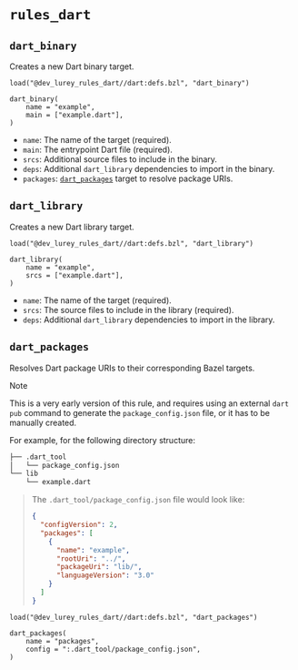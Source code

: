# `rules_dart`

<!-- TODO: Make this auto-generated. -->

## `dart_binary`

Creates a new Dart binary target.

```starlark
load("@dev_lurey_rules_dart//dart:defs.bzl", "dart_binary")

dart_binary(
    name = "example",
    main = ["example.dart"],
)
```

* `name`: The name of the target (required).
* `main`: The entrypoint Dart file (required).
* `srcs`: Additional source files to include in the binary.
* `deps`: Additional `dart_library` dependencies to import in the binary.
* `packages`: [`dart_packages`](#dart_packages) target to resolve package URIs.

## `dart_library`

Creates a new Dart library target.

```starlark
load("@dev_lurey_rules_dart//dart:defs.bzl", "dart_library")

dart_library(
    name = "example",
    srcs = ["example.dart"],
)
```

* `name`: The name of the target (required).
* `srcs`: The source files to include in the library (required).
* `deps`: Additional `dart_library` dependencies to import in the library.

## `dart_packages`

Resolves Dart package URIs to their corresponding Bazel targets.

> [!NOTE]
> This is a very early version of this rule, and requires using an external
> `dart pub` command to generate the `package_config.json` file, or it has to
> be manually created.
>
> For example, for the following directory structure:
>
> ```txt
> ├── .dart_tool
> │   └── package_config.json
> └── lib
>     └── example.dart
> ```

> The `.dart_tool/package_config.json` file would look like:
>
> ```json
> {
>   "configVersion": 2,
>   "packages": [
>     {
>       "name": "example",
>       "rootUri": "../",
>       "packageUri": "lib/",
>       "languageVersion": "3.0"
>     }
>   ]
> }
> ```

```starlark
load("@dev_lurey_rules_dart//dart:defs.bzl", "dart_packages")

dart_packages(
    name = "packages",
    config = ":.dart_tool/package_config.json",
)
```
